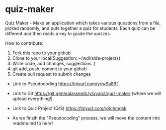 # quiz-maker
Quiz Maker - Make an application which takes various questions from a file, picked randomly, and puts together a quiz for students. Each quiz can be different and then reads a key to grade the quizzes.

How to contribute:
1. Fork this repo to your github
2. Clone to your local(Suggestion: ~/wdi/side-projects)
3. Write code, add changes, suggestions :)
4. git add, push, commit to your github
5. Create pull request to submit changes
















*  Link to Pseudocoding  https://tinyurl.com/ycw9a89f
*  Link to Git https://git.generalassemb.ly/xyanz/quiz-maker (where we will upload everything!)
*  Link to Quiz Project (Q/S) https://tinyurl.com/y8ghmgsk 

* As we finsih the "Pseudocoding" process, we will move the content into readme.md to here!
